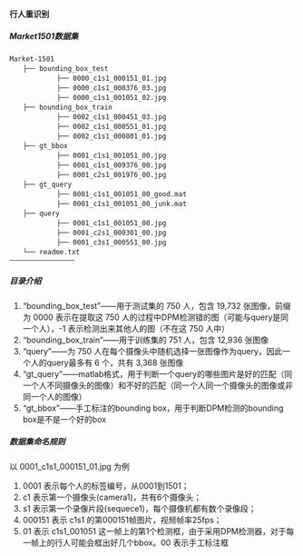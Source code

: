 #### 行人重识别

##### Market1501数据集
```text
Market-1501
　　├── bounding_box_test
　　　　　　　├── 0000_c1s1_000151_01.jpg
　　　　　　　├── 0000_c1s1_000376_03.jpg
　　　　　　　├── 0000_c1s1_001051_02.jpg
　　├── bounding_box_train
　　　　　　　├── 0002_c1s1_000451_03.jpg
　　　　　　　├── 0002_c1s1_000551_01.jpg
　　　　　　　├── 0002_c1s1_000801_01.jpg
　　├── gt_bbox
　　　　　　　├── 0001_c1s1_001051_00.jpg
　　　　　　　├── 0001_c1s1_009376_00.jpg
　　　　　　　├── 0001_c2s1_001976_00.jpg
　　├── gt_query
　　　　　　　├── 0001_c1s1_001051_00_good.mat
　　　　　　　├── 0001_c1s1_001051_00_junk.mat
　　├── query
　　　　　　　├── 0001_c1s1_001051_00.jpg
　　　　　　　├── 0001_c2s1_000301_00.jpg
　　　　　　　├── 0001_c3s1_000551_00.jpg
　　└── readme.txt
————————————————
```
##### 目录介绍
1. “bounding_box_test”——用于测试集的 750 人，包含 19,732 张图像，前缀为 0000 表示在提取这 750 人的过程中DPM检测错的图（可能与query是同一个人），-1 表示检测出来其他人的图（不在这 750 人中）
2. “bounding_box_train”——用于训练集的 751 人，包含 12,936 张图像
3. “query”——为 750 人在每个摄像头中随机选择一张图像作为query，因此一个人的query最多有 6 个，共有 3,368 张图像
4. “gt_query”——matlab格式，用于判断一个query的哪些图片是好的匹配（同一个人不同摄像头的图像）和不好的匹配（同一个人同一个摄像头的图像或非同一个人的图像）
5. “gt_bbox”——手工标注的bounding box，用于判断DPM检测的bounding box是不是一个好的box


##### 数据集命名规则
以 0001_c1s1_000151_01.jpg 为例
1. 0001 表示每个人的标签编号，从0001到1501；
2. c1 表示第一个摄像头(camera1)，共有6个摄像头；
3. s1 表示第一个录像片段(sequece1)，每个摄像机都有数个录像段；
4. 000151 表示 c1s1 的第000151帧图片，视频帧率25fps；
5. 01 表示 c1s1_001051 这一帧上的第1个检测框，由于采用DPM检测器，对于每一帧上的行人可能会框出好几个bbox。00 表示手工标注框
